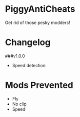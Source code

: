 # PiggyAntiCheats
Get rid of those pesky modders!

# Changelog

###v1.0.0
* Speed detection

# Mods Prevented
* Fly
* No clip
* Speed